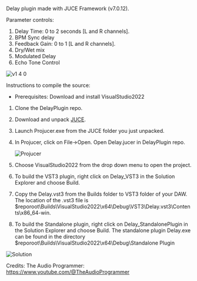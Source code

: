 Delay plugin made with JUCE Framework (v7.0.12).

Parameter controls:
1) Delay Time: 0 to 2 seconds [L and R channels].
2) BPM Sync delay
3) Feedback Gain: 0 to 1 [L and R channels].
4) Dry/Wet mix
5) Modulated Delay
6) Echo Tone Control


![v1 4 0](https://github.com/user-attachments/assets/3cdb8984-c126-4885-ad99-2d0156ee4340)


Instructions to compile the source:
- Prerequisites: Download and install VisualStudio2022
1) Clone the DelayPlugin repo.
2) Download and unpack [JUCE](https://juce.com/download/).
3) Launch Projucer.exe from the JUCE folder you just unpacked.
4) In Projucer, click on File->Open. Open Delay.jucer in DelayPlugin repo.
   
   ![Projucer](https://github.com/user-attachments/assets/4bef6907-320f-46dd-b010-a56642b04c0f)

5) Choose VisualStudio2022 from the drop down menu to open the project.
6) To build the VST3 plugin, right click on Delay_VST3 in the Solution Explorer and choose Build.
7) Copy the Delay.vst3 from the Builds folder to VST3 folder of your DAW. The location of the .vst3 file is $reporoot\Builds\VisualStudio2022\x64\Debug\VST3\Delay.vst3\Contents\x86_64-win.
8) To build the Standalone plugin, right click on Delay_StandalonePlugin in the Solution Explorer and choose Build. The standalone plugin Delay.exe can be found in the directory $reporoot\Builds\VisualStudio2022\x64\Debug\Standalone Plugin
   
![Solution](https://github.com/user-attachments/assets/4e966c11-2093-45e7-8066-1656e79bbab1)


Credits:
The Audio Programmer: https://www.youtube.com/@TheAudioProgrammer


